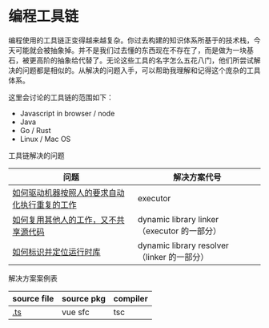 # 编程工具链

编程使用的工具链正变得越来越复杂。你过去构建的知识体系所基于的技术栈，今天可能就会被抽象掉。并不是我们过去懂的东西现在不存在了，而是做为一块基石，被更高阶的抽象给代替了。无论这些工具的名字怎么五花八门，他们所尝试解决的问题都是相似的。从解决的问题入手，可以帮助我理解和记得这个庞杂的工具体系。

这里会讨论的工具链的范围如下：

* Javascript in browser / node
* Java
* Go / Rust
* Linux / Mac OS

工具链解决的问题

| 问题 | 解决方案代号 |
| --- | --- |
| [如何驱动机器按照人的要求自动化执行重复的工作](/如何驱动机器按照人的要求自动化执行重复的工作.md) | executor |
| [如何复用其他人的工作，又不共享源代码](/dynamic-library-linker.md) | dynamic library linker（executor 的一部分） |
| [如何标识并定位运行时库](/如何标识并定位运行时库.md) | dynamic library resolver（linker 的一部分） |

解决方案案例表

| source file | source pkg | compiler |
| --- | --- | --- |
| [.ts](/dot-ts.md) | vue sfc | tsc |

